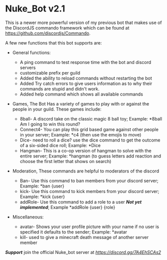 # Nuke_Bot v2.1
This is a newer more powerful version of my previous bot that makes use of the DiscordJS commando framework which can be found at https://github.com/discordjs/Commando.

A few new functions that this bot supports are:

* General functions:
  * A ping command to test response time with the bot and discord servers
  * customizable prefix per guild
  * Added the ability to reload commands without restarting the bot
  * Added Try catch errors to give users information as to why their commands are stupid and didn't work.
  * Added help command which shows all available commands
 
 * Games, The Bot Has a variety of games to play with or against the people in your guild. These games include:
    * 8ball- A discord take on the classic magic 8 ball toy; Example: \*8ball Am I going to win this round?
    * Connect4- You can play this grid based game against other people in your server; Example: \*c4 (then use the emojis to move)
    * Dice- need to roll a dice? use the dice command to get the outcome of a six-sided dice roll; Example: \*Dice
    * Hangman- This is a co-op version of hangman to solve with the entire server; Example: \*hangman (to guess letters add reaction and choose the first letter that shows on search)
   

  * Moderation, These commands are helpful to moderators of the discord
    * Ban- Use this command to ban members from your discord server; Example: \*ban {user}
    * kick- Use this command to kick members from your discord server; Example: \*kick {user}
    * addRole- Use this command to add a role to a user ***Not yet implemented***; Example \*addRole {user} {role}
    
  * Miscellaneous:
    * avatar- Shows your user profile picture with your name if no user is specified it defaults to the sender; Example: \*avatar
    * kill- used to give a minecraft death message of another server member 


***Support*** join the official Nuke_bot server at _https://discord.gg/7A4EhSCAs2_

